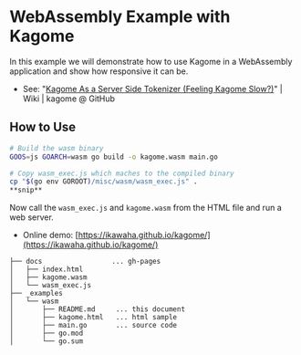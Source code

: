 # WebAssembly Example with Kagome

In this example we will demonstrate how to use Kagome in a WebAssembly application and show how responsive it can be.

- See: "[Kagome As a Server Side Tokenizer (Feeling Kagome Slow?)](https://github.com/ikawaha/kagome/wiki/Kagome-As-a-Server-Side-Tokenizer)" | Wiki | kagome @ GitHub

## How to Use

```sh
# Build the wasm binary
GOOS=js GOARCH=wasm go build -o kagome.wasm main.go

# Copy wasm_exec.js which maches to the compiled binary
cp "$(go env GOROOT)/misc/wasm/wasm_exec.js" .
**snip**
```

Now call the `wasm_exec.js` and `kagome.wasm` from the HTML file and run a web server.

- Online demo: [https://ikawaha.github.io/kagome/](https://ikawaha.github.io/kagome/)

```shellsession
├── docs                 ... gh-pages
│   ├── index.html
│   ├── kagome.wasm
│   └── wasm_exec.js
├── _examples
│   └── wasm
│       ├── README.md     ... this document
│       ├── kagome.html   ... html sample
│       ├── main.go       ... source code
│       ├── go.mod
│       └── go.sum
```

